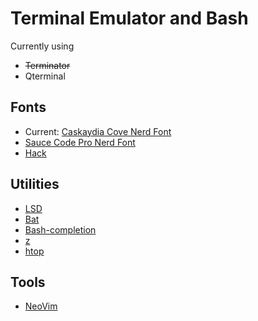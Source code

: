 # Terminal Emulator and Bash

Currently using 
- ~~Terminator~~
- Qterminal

## Fonts
- Current: [Caskaydia Cove Nerd Font](https://github.com/ryanoasis/nerd-fonts/tree/master/patched-fonts/CascadiaCode)
- [Sauce Code Pro Nerd Font](https://github.com/ryanoasis/nerd-fonts/tree/master/patched-fonts/SourceCodePro)
- [Hack](https://github.com/ryanoasis/nerd-fonts/tree/master/patched-fonts/Hack)

## Utilities
- [LSD](https://github.com/Peltoche/lsd)
- [Bat](https://github.com/sharkdp/bat)
- [Bash-completion](https://github.com/scop/bash-completion)
- [z](https://github.com/rupa/z)
- [htop](https://hisham.hm/htop/)

## Tools
- [NeoVim](https://neovim.io)

